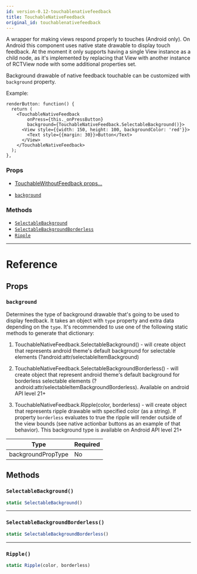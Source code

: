 ```yaml
---
id: version-0.12-touchablenativefeedback
title: TouchableNativeFeedback
original_id: touchablenativefeedback
---
```


A wrapper for making views respond properly to touches (Android only). On Android this component uses native state drawable to display touch feedback. At the moment it only supports having a single View instance as a child node, as it's implemented by replacing that View with another instance of RCTView node with some additional properties set.

Background drawable of native feedback touchable can be customized with `background` property.

Example:

```
renderButton: function() {
  return (
    <TouchableNativeFeedback
        onPress={this._onPressButton}
        background={TouchableNativeFeedback.SelectableBackground()}>
      <View style={{width: 150, height: 100, backgroundColor: 'red'}}>
        <Text style={{margin: 30}}>Button</Text>
      </View>
    </TouchableNativeFeedback>
  );
},
```

### Props

* [TouchableWithoutFeedback props...](touchablewithoutfeedback.md#props)

- [`background`](touchablenativefeedback.md#background)

### Methods

* [`SelectableBackground`](touchablenativefeedback.md#selectablebackground)
* [`SelectableBackgroundBorderless`](touchablenativefeedback.md#selectablebackgroundborderless)
* [`Ripple`](touchablenativefeedback.md#ripple)

---

# Reference

## Props

### `background`

Determines the type of background drawable that's going to be used to display feedback. It takes an object with `type` property and extra data depending on the `type`. It's recommended to use one of the following static methods to generate that dictionary:

1. TouchableNativeFeedback.SelectableBackground() - will create object that represents android theme's default background for selectable elements (?android:attr/selectableItemBackground)

2. TouchableNativeFeedback.SelectableBackgroundBorderless() - will create object that represent android theme's default background for borderless selectable elements (?android:attr/selectableItemBackgroundBorderless). Available on android API level 21+

3. TouchableNativeFeedback.Ripple(color, borderless) - will create object that represents ripple drawable with specified color (as a string). If property `borderless` evaluates to true the ripple will render outside of the view bounds (see native actionbar buttons as an example of that behavior). This background type is available on Android API level 21+

| Type               | Required |
| ------------------ | -------- |
| backgroundPropType | No       |

## Methods

### `SelectableBackground()`

```javascript
static SelectableBackground()
```

---

### `SelectableBackgroundBorderless()`

```javascript
static SelectableBackgroundBorderless()
```

---

### `Ripple()`

```javascript
static Ripple(color, borderless)
```
